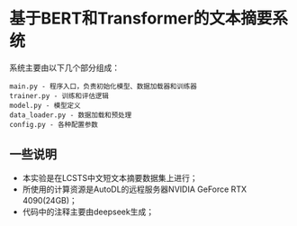 # 基于BERT和Transformer的文本摘要系统

系统主要由以下几个部分组成：
```
main.py - 程序入口，负责初始化模型、数据加载器和训练器
trainer.py - 训练和评估逻辑
model.py - 模型定义
data_loader.py - 数据加载和预处理
config.py - 各种配置参数
```

## 一些说明
- 本实验是在‌LCSTS中文短文本摘要数据集上进行；
- 所使用的计算资源是AutoDL的远程服务器NVIDIA GeForce RTX 4090(24GB)；
- 代码中的注释主要由deepseek生成；
